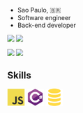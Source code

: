 - Sao Paulo,  :brazil:
- Software engineer 
- Back-end developer

<div style="display:inline-block"> 
  <a href="https://github.com/Guilhermessimoes01"></a>
  <img height="140em" src="https://github-readme-stats.vercel.app/api?username=Guilhermessimoes01&show_icons=true&theme=dracula&include_all_commits=true&count_private=true" /> 
  <img height="140em" src="https://github-readme-stats.vercel.app/api/top-langs/?username=Guilhermessimoes01&layout=compact&langs_count=16&theme=dracula" />
</div>

<a href = "https://www.linkedin.com/in/guilherme-simoes-12514b194/" target="_blank"><img src="https://img.shields.io/badge/-LinkedIn-%230077B5?style=for-the-badge&logo=linkedin&logoColor=white" target="_blank"></a>
  <a href="https://www.instagram.com/guilheessimoes/" target="_blank"><img src="https://img.shields.io/badge/-Instagram-%23E4405F?style=for-the-badge&logo=instagram&logoColor=white" target="_blank"></a>

## Skills

<img align="center" alt="Js" heigth="28" width="40" src="https://raw.githubusercontent.com/devicons/devicon/master/icons/javascript/javascript-original.svg"> <img align="center" alt="C#" heigth="30" width="40" src="https://raw.githubusercontent.com/devicons/devicon/master/icons/csharp/csharp-original.svg">
<img align="center" alt="SQL" heigth="30" width="40" src="https://raw.githubusercontent.com/devicons/devicon/master/icons/SQL/SQL-original.svg">
